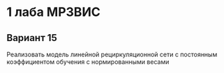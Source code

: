 # 1 лаба МРЗВИС
## Вариант 15
Реализовать модель линейной рециркуляционной сети с постоянным коэффициентом обучения с нормированными весами

